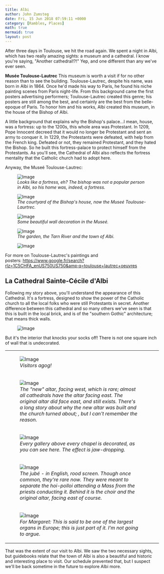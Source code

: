 ```yaml
---
title: Albi
author: John Zumsteg
date: Fri, 15 Jun 2018 07:59:11 +0000
category: [Rambles, Places]
math: true
mermaid: true
layout: post
---
```

After three days in Toulouse, we hit the road again. We spent a night in Albi, which has two really amazing sights: a museum and a cathedral. I know you're saying, "Another cathedral!?!" Yep, and one different than any we've ever seen.

<strong>Musée Toulouse-Lautrec</strong>
This museum is worth a visit if for no other reason than to see the building. Toulouse-Lautrec, despite his name, was born in Albi in 1864. Once he'd made his way to Paris, he found his niche painting scenes from Paris night-life. From this background came the first posters advertising performers; Toulouse-Lautrec created this genre; his posters are still among the best, and certainly are the best from the belle-epoque of Paris. To honor him and his works, Albi created this museum, in the house of the Bishop of Albi.

A little background that explains why the Bishop's palace...I mean, house, was a fortress: up to the 1200s, this whole area was Protestant. In 1209, Pope Innocent decreed that it would no longer be Protestant and sent an army to conquer it. In 1229, the Protestants were defeated, with help from the French king. Defeated or not, they remained Protestant, and they hated the Bishop. So he built this fortress-palace to protect himself from the Protestants. As you'll see, the Cathedral of Albi also reflects the fortress mentality that the Catholic church had to adopt here.

Anyway, the Museé Toulouse-Lautrec:

<figure class = "portrait">
	<img src="{{"/assets/images/2018/06/DSC06815.jpg" | prepend: site.baseurl | prepend: site.url }}" alt="Image" />
	<figcaption><em>Looks like a fortress, eh? The bishop was not a popular person in Albi, so his home was, indeed, a fortress.</em></figcaption>
</figure>


<figure class = "portrait">
	<img src="{{"/assets/images/2018/06/DSC06821-e1528989968321.jpg" | prepend: site.baseurl | prepend: site.url }}" alt="Image" />
	<figcaption><em>The courtyard of the Bishop's house, now the Museé Toulouse-Laurtrec.</em></figcaption>
</figure>



<figure class = "landscape">
	<img src="{{"/assets/images/2018/06/DSC06819-e1528990427186.jpg" | prepend: site.baseurl | prepend: site.url }}" alt="Image" />
	<figcaption><em>Some beautiful wall decoration in the Museé.</em></figcaption>
</figure>


<figure class = "landscape">
	<img src="{{"/assets/images/2018/06/DSC06822.jpg" | prepend: site.baseurl | prepend: site.url }}" alt="Image" />
	<figcaption><em>The garden, the Tarn River and the town of Albi.</em></figcaption>
</figure>

<td colspan="2"><figure class = "landscape">
	<img src="{{"/assets/images/2018/06/DSC06824.jpg" | prepend: site.baseurl | prepend: site.url }}" alt="Image" />
	<figcaption></figcaption>
</figure>


For more on Toulouse-Lautrec's paintings and posters: https://www.google.fr/search?rlz=1C5CHFA_enUS750US750&amp;q=toulouse+lautrec+oeuvres

<h2>La Cathedral Sainte-Cécile d'Albi</h2>
Following my story above, you'll understand the appearance of this Cathedral. It's a fortress, designed to show the power of the Catholic church to all the local folks who were still Protestants in secret. Another difference between this cathedral and so many others we've seen is that this is built in the local brick, and is of the "southern Gothic" architecture; that means thick walls.
<figure class = "landscape">
	<img src="{{"/assets/images/2018/06/Albi_-_Cathédrale_Sainte-Cécile_-_Vue_générale-1.jpg" | prepend: site.baseurl | prepend: site.url }}" alt="Image" />
	<figcaption></figcaption>
</figure>


But it's the interior that knocks your socks off! There is not one square inch of wall that is undecorated.
<table>
<tbody>
<tr>
<td colspan="2">

<figure class = "landscape">
	<img src="{{"/assets/images/2018/06/DSC06830-e1528993024837.jpg" | prepend: site.baseurl | prepend: site.url }}" alt="Image" />
	<figcaption><em>Visitors agog!</em></figcaption>
</figure>

</td>
<td></td>
</tr>
<tr>
<td>

<figure class = "portrait">
	<img src="{{"/assets/images/2018/06/DSC06829.jpg" | prepend: site.baseurl | prepend: site.url }}" alt="Image" />
	<figcaption><em>The "new" altar, facing west, which is rare; almost all cathedrals have the altar facing east. The original altar did face east, and still exists. There's a long story about why the new altar was built and the church turned about; , but I can't remember the reason.</em></figcaption>
</figure>

</td>
</tr>
<tr>
<td>

<figure class = "portrait">
	<img src="{{"/assets/images/2018/06/DSC06847-e1528993590877.jpg" | prepend: site.baseurl | prepend: site.url }}" alt="Image" />
	<figcaption><em>Every gallery above every chapel is decorated, as you can see here. The effect is jaw-dropping.</em></figcaption>
</figure>

</td>
</tr>
<tr>
<td>

<figure class = "landscape">
	<img src="{{"/assets/images/2018/06/DSC06841.jpg" | prepend: site.baseurl | prepend: site.url }}" alt="Image" />
	<figcaption><em>The jubé - in English, rood screen. Though once common, they're rare now. They were meant to separate the hoi-polloi attending a Mass from the priests conducting it. Behind it is the choir and the original altar, facing east of course.</em></figcaption>
</figure>

</td>
</tr>
<tr>
<td>

<figure class = "landscape">
	<img src="{{"/assets/images/2018/06/DSC06838.jpg" | prepend: site.baseurl | prepend: site.url }}" alt="Image" />
	<figcaption><em>For Margaret: This is said to be one of the largest organs in Europe; this is just part of it. I'm not going to argue.</em></figcaption>
</figure>

</td>
</tr>
</tbody>
</table>
That was the extent of our visit to Albi. We saw the two necessary sights, but guidebooks relate that the town of Albi is also a beautiful and historic and interesting place to visit. Our schedule prevented that, but I suspect we'll be back sometime in the future to explore Albi more.
